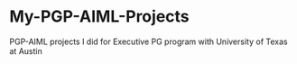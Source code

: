 # My-PGP-AIML-Projects
PGP-AIML projects I did for Executive PG program with University of Texas at Austin
